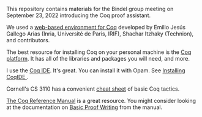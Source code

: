 
This repository contains materials for the Bindel group meeting on September 23, 2022 introducing the Coq proof assistant. 

We used a [web-based environment for Coq](https://coq.vercel.app/) developed by Emilio Jesús Gallego Arias (Inria, Université de Paris, IRIF), Shachar Itzhaky (Technion), and contributors.

The best resource for installing Coq on your personal machine is the [Coq platform](https://github.com/coq/platform). It has all of the libraries and packages you will need, and more. 

I use the [Coq IDE](https://coq.inria.fr/refman/practical-tools/coqide.html). It's great. You can install it with Opam. See [Installing CoqIDE
](https://coq.inria.fr/opam-using.html). 

Cornell's CS 3110 has a convenient [cheat sheet](https://www.cs.cornell.edu/courses/cs3110/2018sp/a5/coq-tactics-cheatsheet.html) of basic Coq tactics.

[The Coq Reference Manual](https://coq.inria.fr/distrib/current/refman/) is a great resource. You might consider looking at the documentation on [Basic Proof Writing](https://coq.inria.fr/distrib/current/refman/proofs/writing-proofs/index.html) from the manual. 
